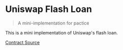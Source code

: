 # Uniswap Flash Loan

> A mini-implementation for pactice

This is a mini implementation of Uniswap's flash loan.

[Contract Source](src/FlashLoan.sol)
